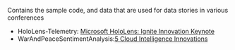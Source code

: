 Contains the sample code, and data that are used for data stories in various conferences

- HoloLens-Telemetry: [Microsoft HoloLens: Ignite Innovation Keynote](https://www.youtube.com/watch?v=gC_4JxF0e_k)
- WarAndPeaceSentimentAnalysis:[5 Cloud Intelligence Innovations](https://channel9.msdn.com/Events/Machine-Learning-and-Data-Sciences-Conference/Data-Science-Summit-2016/K001)
